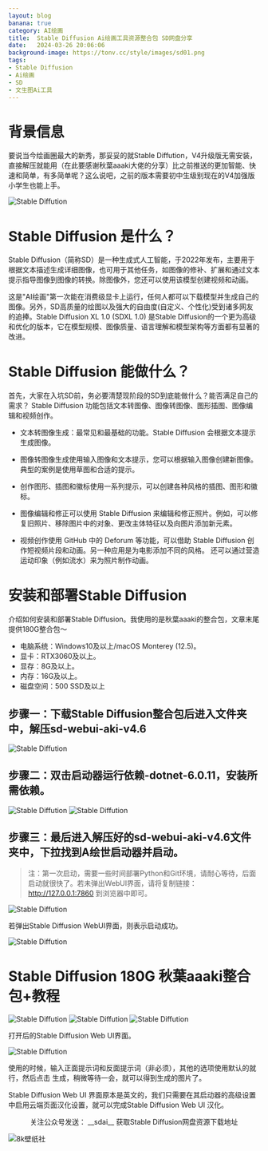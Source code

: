 ```yaml
---
layout: blog
banana: true
category: AI绘画
title:  Stable Diffusion Ai绘画工具资源整合包 SD网盘分享
date:   2024-03-26 20:06:06
background-image: https://tonv.cc/style/images/sd01.png
tags:
- Stable Diffusion
- Ai绘画
- SD
- 文生图Ai工具
---
```

#  背景信息
要说当今绘画圈最大的新秀，那妥妥的就Stable Diffution，V4升级版无需安装，直接解压就能用（在此要感谢秋葉aaaki大佬的分享）比之前推送的更加智能、快速和简单，有多简单呢？这么说吧，之前的版本需要初中生级别现在的V4加强版小学生也能上手。

![Stable Diffution](https://tonv.cc/style/images/sd01.png)

#  Stable Diffusion 是什么？
Stable Diffusion（简称SD）是一种生成式人工智能，于2022年发布，主要用于根据文本描述生成详细图像，也可用于其他任务，如图像的修补、扩展和通过文本提示指导图像到图像的转换。除图像外，您还可以使用该模型创建视频和动画。

这是"AI绘画"第一次能在消费级显卡上运行，任何人都可以下载模型并生成自己的图像。另外，SD高质量的绘图以及强大的自由度(自定义、个性化)受到诸多网友的追捧。Stable Diffusion XL 1.0 (SDXL 1.0) 是Stable Diffusion的一个更为高级和优化的版本，它在模型规模、图像质量、语言理解和模型架构等方面都有显著的改进。

#  Stable Diffusion 能做什么？
首先，大家在入坑SD前，务必要清楚现阶段的SD到底能做什么？能否满足自己的需求？
Stable Diffusion 功能包括文本转图像、图像转图像、图形插图、图像编辑和视频创作。
- 文本转图像生成：最常见和最基础的功能。Stable Diffusion 会根据文本提示生成图像。

- 图像转图像生成使用输入图像和文本提示，您可以根据输入图像创建新图像。典型的案例是使用草图和合适的提示。

- 创作图形、插图和徽标使用一系列提示，可以创建各种风格的插图、图形和徽标。

- 图像编辑和修正可以使用 Stable Diffusion 来编辑和修正照片。例如，可以修复旧照片、移除图片中的对象、更改主体特征以及向图片添加新元素。

- 视频创作使用 GitHub 中的 Deforum 等功能，可以借助 Stable Diffusion 创作短视频片段和动画。另一种应用是为电影添加不同的风格。 还可以通过营造运动印象（例如流水）来为照片制作动画。

#  安装和部署Stable Diffusion
介绍如何安装和部署Stable Diffusion。我使用的是秋葉aaaki的整合包，文章末尾提供180G整合包～

- 电脑系统：Windows10及以上/macOS Monterey (12.5)。
- 显卡：RTX3060及以上。
- 显存：8G及以上。
- 内存：16G及以上。
- 磁盘空间：500 SSD及以上

##  步骤一：下载Stable Diffusion整合包后进入文件夹中，解压sd-webui-aki-v4.6
![Stable Diffution](https://tonv.cc/style/images/sd02.png)

##  步骤二：双击启动器运行依赖-dotnet-6.0.11，安装所需依赖。
![Stable Diffution](https://tonv.cc/style/images/sd03.png)
![Stable Diffution](https://tonv.cc/style/images/sd04.png)

##  步骤三：最后进入解压好的sd-webui-aki-v4.6文件夹中，下拉找到A绘世启动器并启动。

> 注：第一次启动，需要一些时间部署Python和Git环境，请耐心等待，后面启动就很快了。若未弹出WebUI界面，请将复制链接：http://127.0.0.1:7860 到浏览器中即可。

![Stable Diffution](https://tonv.cc/style/images/sd05.webp)

若弹出Stable Diffusion WebUI界面，则表示启动成功。

![Stable Diffution](https://tonv.cc/style/images/sd06.webp)

#  Stable Diffusion 180G 秋葉aaaki整合包+教程
![Stable Diffution](https://tonv.cc/style/images/sd07.png)
![Stable Diffution](https://tonv.cc/style/images/sd08.png)
![Stable Diffution](https://tonv.cc/style/images/sd09.png)

打开后的Stable Diffusion Web UI界面。

![Stable Diffution](https://tonv.cc/style/images/sd10.png)

使用的时候，输入正面提示词和反面提示词（非必须），其他的选项使用默认的就行，然后点击 生成，稍微等待一会，就可以得到生成的图片了。

Stable Diffusion Web UI 界面原本是英文的，我们只需要在其启动器的高级设置中启用云端页面汉化设置，就可以完成Stable Diffusion Web UI 汉化。

<center>关注公众号发送： __sdai__ 获取Stable Diffusion网盘资源下载地址</center>

![8k壁纸社](https://tonv.cc/style/images/sd11.jpg)